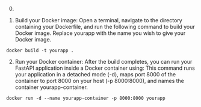 0. 

1. Build your Docker image: Open a terminal, navigate to the directory containing your Dockerfile, and run the following command to build your Docker image. Replace yourapp with the name you wish to give your Docker image.

```
docker build -t yourapp .
```


2. Run your Docker container: After the build completes, you can run your FastAPI application inside a Docker container using:
This command runs your application in a detached mode (-d), maps port 8000 of the container to port 8000 on your host (-p 8000:8000), and names the container yourapp-container.

```
docker run -d --name yourapp-container -p 8000:8000 yourapp
```

